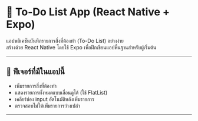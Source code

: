 # 📝 To-Do List App (React Native + Expo)

แอปพลิเคชันบันทึกรายการสิ่งที่ต้องทำ (To-Do List) อย่างง่าย  
สร้างด้วย React Native โดยใช้ Expo เพื่อฝึกเขียนแอปพื้นฐานสำหรับผู้เริ่มต้น

---

## 🚀 ฟีเจอร์ที่มีในแอปนี้

- เพิ่มรายการสิ่งที่ต้องทำ
- แสดงรายการทั้งหมดแบบเลื่อนดูได้ (ใช้ FlatList)
- เคลียร์ช่อง input อัตโนมัติหลังเพิ่มรายการ
- ตรวจสอบไม่ให้เพิ่มรายการว่างเปล่า

---


